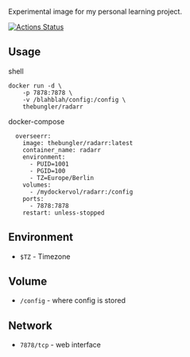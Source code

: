 Experimental image for my personal learning project.

[![Actions Status](https://github.com/thebungler/docker-overseerr/workflows/Docker%20Build/badge.svg)](https://github.com/thebungler/overseerr/actions)

## Usage

shell
```shell
docker run -d \
    -p 7878:7878 \
    -v /blahblah/config:/config \
    thebungler/radarr
```

docker-compose
```docker-compose
  overseerr:
    image: thebungler/radarr:latest
    container_name: radarr
    environment:
      - PUID=1001
      - PGID=100
      - TZ=Europe/Berlin
    volumes:
      - /mydockervol/radarr:/config
    ports:
      - 7878:7878
    restart: unless-stopped
```

## Environment

- `$TZ`           - Timezone

## Volume

- `/config`       - where config is stored

## Network

- `7878/tcp`      - web interface
